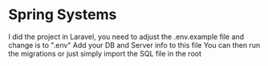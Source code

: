 # Spring Systems

I did the project in Laravel, you need to adjust the .env.example file and change is to ".env"
Add your DB and Server info to this file
You can then run the migrations or just simply import the SQL file in the root
